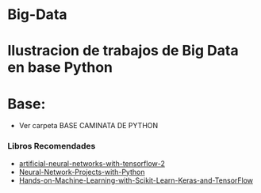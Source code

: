 # Big-Data

# Ilustracion de trabajos de Big Data en base Python 

# Base:
* Ver carpeta BASE CAMINATA DE PYTHON

### Libros Recomendades

* [artificial-neural-networks-with-tensorflow-2](https://github.com/Apress/artificial-neural-networks-with-tensorflow-2)
* [Neural-Network-Projects-with-Python](https://github.com/PacktPublishing/Neural-Network-Projects-with-Python)
* [Hands-on-Machine-Learning-with-Scikit-Learn-Keras-and-TensorFlow](https://github.com/Akramz/Hands-on-Machine-Learning-with-Scikit-Learn-Keras-and-TensorFlow)
